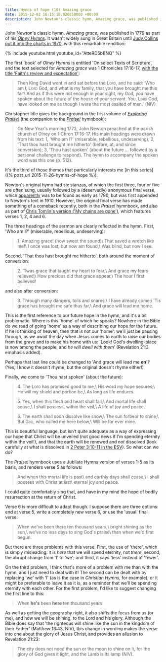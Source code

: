 ```yaml
---
title: Hymns of hope (10) Amazing grace
date: 2015-12-02 16:15:18.820858000 +00:00
description: John Newton's classic hymn, Amazing grace, was published in 1779 as part of his Olney Hymns. How does it speak about our future hope?
---
```

John Newton's classic hymn, _Amazing grace_, was published in 1779 as part of his [_Olney Hymns_](http://www.ccel.org/ccel/newton/olneyhymns.Book1.iCH.h1_41.html). It wasn't widely sung in Great Britain until [Judy Collins put it into the charts in 1970](http://www.officialcharts.com/search/singles/amazing%20grace/), with this remarkable rendition:

{% include youtube.html youtube_id="AtteRD5bBNQ" %}

The first 'book' of _Olney Hymns_ is entitled 'On select Texts of Scripture', and the text selected for _Amazing grace_ was 1 Chronicles 17:16-17, [with the title 'Faith's review and expectation'](http://lcweb2.loc.gov/cgi-bin/ampage?collId=rbc3&fileName=rbc0001_2006pre79197page.db&recNum=93):

> Then King David went in and sat before the L<span style="font-variant:small-caps">ord</span>, and he said: ‘Who am I, L<span style="font-variant:small-caps">ord</span> God, and what is my family, that you have brought me this far? And as if this were not enough in your sight, my God, you have spoken about the future of the house of your servant. You, L<span style="font-variant:small-caps">ord</span> God, have looked on me as though I were the most exalted of men.' (NIV)

Christopher Idle gives the background in the first volume of [_Exploring Praise!_](http://www.praise.org.uk/product/exploring-praise-one/) (the companion to the [_Praise!_](http://www.praise.org.uk/) hymnbook):

> On New Year's morning 1773, John Newton preached at the parish church of Olney on 1 Chron 17:16-17. His main headings were drawn from his text: 1, 'Who am I?' (miserable, rebellious, undeserving); 2, 'That thou hast brought me hitherto' (before, at, and since conversion); 3, 'Thou hast spoken' (about the future ... followed by a personal challenge to respond). The hymn to accompany the spoken word was this one (p. 512).

It's the third of those themes that particularly interests me [in this series]({% post_url 2015-11-26-hymns-of-hope %}).

Newton's original hymn had six stanzas, of which the first three, four or five are often sung, usually followed by a (deservedly) anonymous final verse, which [apparently](http://www.hymnary.org/text/amazing_grace_how_sweet_the_sound#notes) was to be found as early as 1790, but was first appended to Newton's text in 1910. However, the original final verse has made something of a comeback recently, both in the _Praise!_ hymnbook, and also as part of [Chris Tomlin's version ('My chains are gone')](https://www.youtube.com/watch?v=Y-4NFvI5U9w), which features verses 1, 2, 4 and 6.

The three headings of the sermon are clearly reflected in the hymn. First, 'Who am I?' (miserable, rebellious, undeserving):

> 1\. Amazing grace! (how sweet the sound)\\
> That saved a wretch like me!\\
> I once was lost, but now am found,\\
> Was blind, but now I see.

Second, 'That thou hast brought me hitherto', both around the moment of conversion:

> 2\. ’Twas grace that taught my heart to fear,\\
> And grace my fears relieved;\\
> How precious did that grace appear,\\
> The hour I first believed!

and also after conversion:

> 3\. Through many dangers, toils and snares,\\
> I have already come;\\
> ’Tis grace has brought me safe thus far,\\
> And grace will lead me home.

This is the first reference to our future hope in the hymn, and it's a bit problematic. Where is this 'home' of which he speaks? Nowhere in the Bible do we read of going 'home' as a way of describing our hope for the future. If he is thinking of heaven, then that is not our 'home': we'll just be passing through, as we await the day when Jesus comes to earth to raise our bodies from the grave and to make his home with us: 'Look! God's dwelling-place is now among the people, and _he will dwell with them_' (Revelation 21:3, emphasis added).

Perhaps that last line could be changed to 'And grace will lead me **on**'? (Yes, I know it doesn't rhyme, but the original doesn't rhyme either!)

Finally, we come to 'Thou hast spoken' (about the future):

> 4\. The L<span style="font-variant:small-caps">ord</span> has promised good to me,\\
> His word my hope secures;\\
> He will my shield and portion be,\\
> As long as life endures.
>
> 5\. Yes, when this flesh and heart shall fail,\\
> And mortal life shall cease,\\
> I shall possess, within the veil,\\
> A life of joy and peace.
>
> 6\. The earth shall soon dissolve like snow,\\
> The sun forbear to shine;\\
> But G<span style="font-variant:small-caps">od</span>, who called me here below,\\
> Will be for ever mine.

This is beautiful language, but isn't quite adequate as a way of expressing our hope that Christ will be unveiled (not good news if I'm spending eternity within the veil!), and that the earth will be renewed and _not_ dissolved (look carefully at what is dissolved in [2 Peter 3:10-11 in the ESV](https://www.biblegateway.com/passage/?search=2pet+3%3A10-11&version=ESVUK)). So what can we do?

The _Praise!_ hymnbook uses a Jubilate Hymns version of verses 1-5 as its basis, and renders verse 5 as follows:

> And when this mortal life is past\\
> and earthly days shall cease,\\
> I shall possess with Christ at last\\
> eternal joy and peace.

I could quite comfortably sing that, and have in my mind the hope of bodily resurrection at the return of Christ.

Verse 6 is more difficult to adapt though. I suppose there are three options: end at verse 5, write a completely new verse 6, or use the 'usual' final verse:

> When we've been there ten thousand years,\\
> bright shining as the sun,\\
> we've no less days to sing God's praise\\
> than when we'd first begun.

But there are three problems with this verse. First, the use of 'there', which is simply misleading: it is _here_ that we will spend eternity, not _there_; second, the abrupt change from 'I' to 'we'; and third, it says 'less' instead of 'fewer'.

On the third problem, I think that's more of a problem with me than with the hymn, and I just need to deal with it! The second can be dealt with by replacing 'we' with 'I' (as is the case in _Christian Hymns_, for example), or it might be preferable to leave it as it is, as a reminder that we'll be spending eternity with each other. For the first problem, I'd like to suggest changing the first line to this:

> When **he's** been **here** ten thousand years

As well as getting the geography right, it also shifts the focus from us (or me), and how we will be shining, to the Lord and his glory. Although the Bible does say that 'the righteous will shine like the sun in the kingdom of their Father' (Matthew 13:43, NIV), this change in wording makes the verse into one about the glory of Jesus Christ, and provides an allusion to Revelation 21:23:

> The city does not need the sun or the moon to shine on it, for the glory of God gives it light, and the Lamb is its lamp (NIV).
